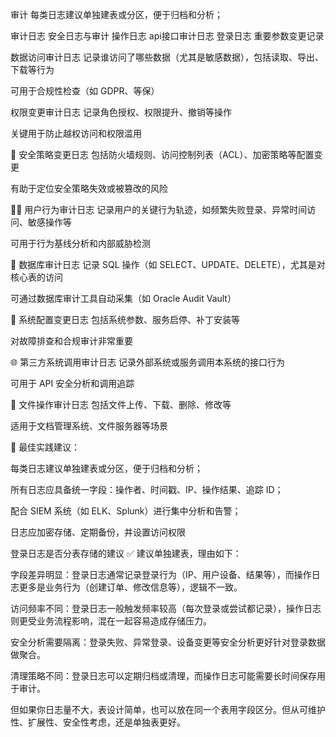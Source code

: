 


审计   每类日志建议单独建表或分区，便于归档和分析；

审计日志	安全日志与审计
操作日志
api接口审计日志
登录日志
重要参数变更记录	


数据访问审计日志
记录谁访问了哪些数据（尤其是敏感数据），包括读取、导出、下载等行为

可用于合规性检查（如 GDPR、等保）



权限变更审计日志
记录角色授权、权限提升、撤销等操作

关键用于防止越权访问和权限滥用

🔐 安全策略变更日志
包括防火墙规则、访问控制列表（ACL）、加密策略等配置变更

有助于定位安全策略失效或被篡改的风险

🧑‍💼 用户行为审计日志
记录用户的关键行为轨迹，如频繁失败登录、异常时间访问、敏感操作等

可用于行为基线分析和内部威胁检测

🧮 数据库审计日志
记录 SQL 操作（如 SELECT、UPDATE、DELETE），尤其是对核心表的访问

可通过数据库审计工具自动采集（如 Oracle Audit Vault）

🧰 系统配置变更日志
包括系统参数、服务启停、补丁安装等

对故障排查和合规审计非常重要

🌐 第三方系统调用审计日志
记录外部系统或服务调用本系统的接口行为

可用于 API 安全分析和调用追踪

🧾 文件操作审计日志
包括文件上传、下载、删除、修改等

适用于文档管理系统、文件服务器等场景

📌 最佳实践建议：

每类日志建议单独建表或分区，便于归档和分析；

所有日志应具备统一字段：操作者、时间戳、IP、操作结果、追踪 ID；

配合 SIEM 系统（如 ELK、Splunk）进行集中分析和告警；

日志应加密存储、定期备份，并设置访问权限





登录日志是否分表存储的建议
✅ 建议单独建表，理由如下：

字段差异明显：登录日志通常记录登录行为（IP、用户设备、结果等），而操作日志更多是业务行为（创建订单、修改信息等），逻辑不一致。

访问频率不同：登录日志一般触发频率较高（每次登录或尝试都记录），操作日志则更受业务流程影响，混在一起容易造成存储压力。

安全分析需要隔离：登录失败、异常登录、设备变更等安全分析更好针对登录数据做聚合。

清理策略不同：登录日志可以定期归档或清理，而操作日志可能需要长时间保存用于审计。

但如果你日志量不大，表设计简单，也可以放在同一个表用字段区分。但从可维护性、扩展性、安全性考虑，还是单独表更好。